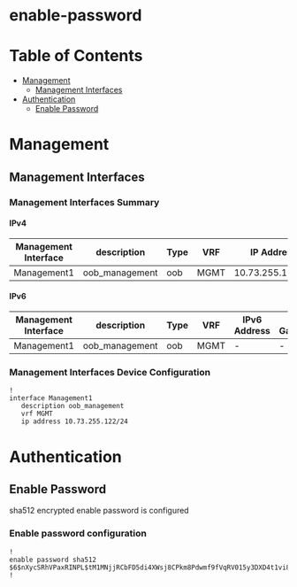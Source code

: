 # enable-password
# Table of Contents

- [Management](#management)
  - [Management Interfaces](#management-interfaces)
- [Authentication](#authentication)
  - [Enable Password](#enable-password)

# Management

## Management Interfaces

### Management Interfaces Summary

#### IPv4

| Management Interface | description | Type | VRF | IP Address | Gateway |
| -------------------- | ----------- | ---- | --- | ---------- | ------- |
| Management1 | oob_management | oob | MGMT | 10.73.255.122/24 | 10.73.255.2 |

#### IPv6

| Management Interface | description | Type | VRF | IPv6 Address | IPv6 Gateway |
| -------------------- | ----------- | ---- | --- | ------------ | ------------ |
| Management1 | oob_management | oob | MGMT | - | - |

### Management Interfaces Device Configuration

```eos
!
interface Management1
   description oob_management
   vrf MGMT
   ip address 10.73.255.122/24
```

# Authentication

## Enable Password

sha512 encrypted enable password is configured
### Enable password configuration

```eos
!
enable password sha512 $6$nXycSRhVPaxRINPL$tM1MNjjRCbFD5di4XWsj8CPkm8Pdwmf9fVqRV015y3DXD4t1vi8CAWQpFP8Vbi9Y2i7.JuFey5UaafXvI6quD1
!
```
